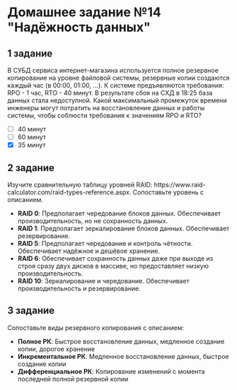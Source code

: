# Домашнее задание №14 "Надёжность данных"

## 1 задание

В СУБД сервиса интернет-магазина используется полное резервное копирование на уровне файловой системы, резервные копии создаются каждый час (в 00:00, 01:00, ...). К системе предъявляются требования: RPO - 1 чаc, RTO - 40 минут. В результате сбоя на СХД в 18:25 база данных стала недоступной. Какой максимальный промежуток времени инженеры могут потратить на восстановление данных и работы системы, чтобы соблюсти требования к значениям RPO и RTO?

- [ ] 40 минут 
- [ ] 60 минут 
- [x] 35 минут

## 2 задание

<p>Изучите сравнительную таблицу уровней RAID: https://www.raid-calculator.com/raid-types-reference.aspx. Сопоставьте уровень с описанием.</p>


- **RAID 0**: Предполагает чередование блоков данных. Обеспечивает производительность, но не сохранность данных.
- **RAID 1**: Предполагает зеркалирование блоков данных. Обеспечивает резервирование.
- **RAID 5**: Предполагает чередование и контроль чётности. Обеспечивает надёжное и дешёвое хранение.
- **RAID 6**: Обеспечивает сохранность данных даже при выходе из строя сразу двух дисков в массиве, но предоставляет низкую производительность.
- **RAID 10**: Зеркалирование и чередование. Обеспечивает производительность и резервирование.

## 3 задание

<p>Сопоставьте виды резервного копирования с описанием:</p>

- **Полное РК**: Быстрое восстановление данных, медленное создание копии, дорогое хранение
- **Инкрементальное РК**: Медленное восстановление данных, быстрое создание копии
- **Дифференциальное РК**: Копирование изменений с момента последней полной резервной копии
                    
